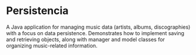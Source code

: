 # Persistencia
A Java application for managing music data (artists, albums, discographies) with a focus on data persistence. Demonstrates how to implement saving and retrieving objects, along with manager and model classes for organizing music-related information.
